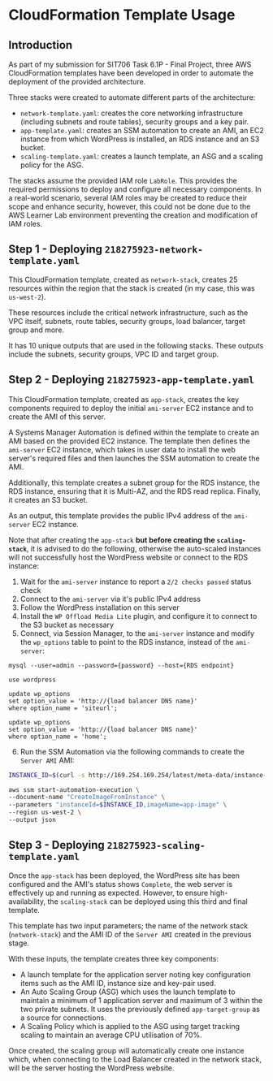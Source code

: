# CloudFormation Template Usage
## Introduction
As part of my submission for SIT706 Task 6.1P - Final Project, three AWS CloudFormation templates have been developed in order to automate the deployment of the provided architecture.

Three stacks were created to automate different parts of the architecture:

- `network-template.yaml`: creates the core networking infrastructure (including subnets and route tables), security groups and a key pair.
- `app-template.yaml`: creates an SSM automation to create an AMI, an EC2 instance from which WordPress is installed, an RDS instance and an S3 bucket.
- `scaling-template.yaml`: creates a launch template, an ASG and a scaling policy for the ASG.

The stacks assume the provided IAM role `LabRole`. This provides the required permissions to deploy and configure all necessary components. In a real-world scenario, several IAM roles may be created to reduce their scope and enhance security, however, this could not be done due to the AWS Learner Lab environment preventing the creation and modification of IAM roles.

## Step 1 - Deploying `218275923-network-template.yaml`
This CloudFormation template, created as `network-stack`, creates 25 resources within the region that the stack is created (in my case, this was `us-west-2`).

These resources include the critical network infrastructure, such as the VPC itself, subnets, route tables, security groups, load balancer, target group and more.

It has 10 unique outputs that are used in the following stacks. These outputs include the subnets, security groups, VPC ID and target group.

## Step 2 - Deploying `218275923-app-template.yaml`
This CloudFormation template, created as `app-stack`, creates the key components required to deploy the initial `ami-server` EC2 instance and to create the AMI of this server.

A Systems Manager Automation is defined within the template to create an AMI based on the provided EC2 instance. The template then defines the `ami-server` EC2 instance, which takes in user data to install the web server's required files and then launches the SSM automation to create the AMI.

Additionally, this template creates a subnet group for the RDS instance, the RDS instance, ensuring that it is Multi-AZ, and the RDS read replica. Finally, it creates an S3 bucket.

As an output, this template provides the public IPv4 address of the `ami-server` EC2 instance.

Note that after creating the `app-stack` **but before creating the `scaling-stack`**, it is advised to do the following, otherwise the auto-scaled instances will not successfully host the WordPress website or connect to the RDS instance:

1. Wait for the `ami-server` instance to report a `2/2 checks passed` status check
2. Connect to the `ami-server` via it's public IPv4 address
3. Follow the WordPress installation on this server
4. Install the `WP Offload Media Lite` plugin, and configure it to connect to the S3 bucket as necessary
5. Connect, via Session Manager, to the `ami-server` instance and modify the `wp_options` table to point to the RDS instance, instead of the `ami-server`:

```mysql
mysql --user=admin --password={password} --host={RDS endpoint}

use wordpress

update wp_options
set option_value = 'http://{load balancer DNS name}'
where option_name = 'siteurl';

update wp_options
set option_value = 'http://{load balancer DNS name}'
where option_name = 'home';
```

6. Run the SSM Automation via the following commands to create the `Server AMI` AMI:

```bash
INSTANCE_ID=$(curl -s http://169.254.169.254/latest/meta-data/instance-id)

aws ssm start-automation-execution \
--document-name "CreateImageFromInstance" \
--parameters "instanceId=$INSTANCE_ID,imageName=app-image" \
--region us-west-2 \
--output json
```

## Step 3 - Deploying `218275923-scaling-template.yaml`
Once the `app-stack` has been deployed, the WordPress site has been configured and the AMI's status shows `Complete`, the web server is effectively up and running as expected. However, to ensure high-availability, the `scaling-stack` can be deployed using this third and final template.

This template has two input parameters; the name of the network stack (`network-stack`) and the AMI ID of the `Server AMI` created in the previous stage.

With these inputs, the template creates three key components:

* A launch template for the application server noting key configuration items such as the AMI ID, instance size and key-pair used.
* An Auto Scaling Group (ASG) which uses the launch template to maintain a minimum of 1 application server and maximum of 3 within the two private subnets. It uses the previously defined `app-target-group` as a source for connections.
* A Scaling Policy which is applied to the ASG using target tracking scaling to maintain an average CPU utilisation of 70%.

Once created, the scaling group will automatically create one instance which, when connecting to the Load Balancer created in the network stack, will be the server hosting the WordPress website.
